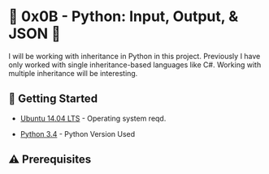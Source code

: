 # :shell: 0x0B - Python: Input, Output, & JSON :shell:

I will be working with inheritance in Python in this project. Previously I have only worked with single inheritance-based languages like C#. Working with multiple inheritance will be interesting.

## :running: Getting Started

* [Ubuntu 14.04 LTS](http://releases.ubuntu.com/14.04/) - Operating system reqd.

* [Python 3.4](https://www.python.org/download/releases/3.4.0/) - Python Version Used

## :warning: Prerequisites

